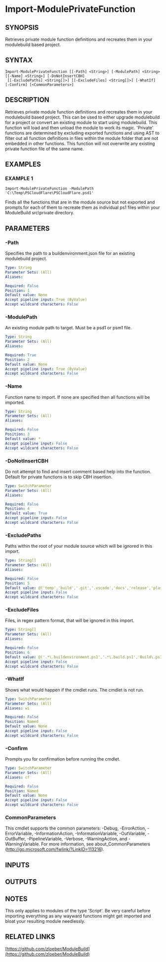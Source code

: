 ﻿---
external help file: ModuleBuild-help.xml
Module Name: ModuleBuild
online version: https://github.com/zloeber/ModuleBuild
schema: 2.0.0
---

# Import-ModulePrivateFunction

## SYNOPSIS
Retrieves private module function definitions and recreates them in your modulebuild based project.

## SYNTAX

```
Import-ModulePrivateFunction [[-Path] <String>] [-ModulePath] <String> [[-Name] <String>] [-DoNotInsertCBH]
 [[-ExcludePaths] <String[]>] [[-ExcludeFiles] <String[]>] [-WhatIf] [-Confirm] [<CommonParameters>]
```

## DESCRIPTION
Retrieves private module function definitions and recreates them in your modulebuild based project.
This can be used to either upgrade modulebuild for a project or convert an existing module to start using modulebuild.
This function will load and then unload the module to work its magic.
'Private' functions are determined by excluding exported functions and using AST to filter out all function definitions in files within the module folder that are not embedded in other functions.
This function will not overwrite any existing private function file of the same name.

## EXAMPLES

### EXAMPLE 1
```
Import-ModulePrivateFunction -ModulePath 'C:\Temp\PSCloudFlare\PSCloudFlare.psd1'
```

Finds all the functions that are in the module source but not exported and prompts for each of them to recreate them as individual ps1 files within your ModuleBuild src\private directory.

## PARAMETERS

### -Path
Specifies the path to a buildenvironment.json file for an existing modulebuild project.

```yaml
Type: String
Parameter Sets: (All)
Aliases:

Required: False
Position: 1
Default value: None
Accept pipeline input: True (ByValue)
Accept wildcard characters: False
```

### -ModulePath
An existing module path to target.
Must be a psd1 or psm1 file.

```yaml
Type: String
Parameter Sets: (All)
Aliases:

Required: True
Position: 2
Default value: None
Accept pipeline input: True (ByValue)
Accept wildcard characters: False
```

### -Name
Function name to import.
If none are specified then all functions will be imported.

```yaml
Type: String
Parameter Sets: (All)
Aliases:

Required: False
Position: 3
Default value: *
Accept pipeline input: False
Accept wildcard characters: False
```

### -DoNotInsertCBH
Do not attempt to find and insert comment based help into the function.
Default for private functions is to skip CBH insertion.

```yaml
Type: SwitchParameter
Parameter Sets: (All)
Aliases:

Required: False
Position: 4
Default value: True
Accept pipeline input: False
Accept wildcard characters: False
```

### -ExcludePaths
Paths within the root of your module source which will be ignored in this import.

```yaml
Type: String[]
Parameter Sets: (All)
Aliases:

Required: False
Position: 5
Default value: @('temp','build','.git','.vscode','docs','release','plaster')
Accept pipeline input: False
Accept wildcard characters: False
```

### -ExcludeFiles
Files, in regex pattern format, that will be ignored in this import.

```yaml
Type: String[]
Parameter Sets: (All)
Aliases:

Required: False
Position: 6
Default value: @('.*\.buildenvironment.ps1','.*\.build.ps1','Build\.ps1','Install\.ps1','PreLoad\.ps1','PostLoad\.ps1','.*\.tests\.ps1','.*\.test\.ps1')
Accept pipeline input: False
Accept wildcard characters: False
```

### -WhatIf
Shows what would happen if the cmdlet runs.
The cmdlet is not run.

```yaml
Type: SwitchParameter
Parameter Sets: (All)
Aliases: wi

Required: False
Position: Named
Default value: None
Accept pipeline input: False
Accept wildcard characters: False
```

### -Confirm
Prompts you for confirmation before running the cmdlet.

```yaml
Type: SwitchParameter
Parameter Sets: (All)
Aliases: cf

Required: False
Position: Named
Default value: None
Accept pipeline input: False
Accept wildcard characters: False
```

### CommonParameters
This cmdlet supports the common parameters: -Debug, -ErrorAction, -ErrorVariable, -InformationAction, -InformationVariable, -OutVariable, -OutBuffer, -PipelineVariable, -Verbose, -WarningAction, and -WarningVariable.
For more information, see about_CommonParameters (http://go.microsoft.com/fwlink/?LinkID=113216).

## INPUTS

## OUTPUTS

## NOTES
This only applies to modules of the type 'Script'.
Be very careful before importing everything as any wayward functions might get imported and bloat your resulting module needlessly.

## RELATED LINKS

[https://github.com/zloeber/ModuleBuild](https://github.com/zloeber/ModuleBuild)

